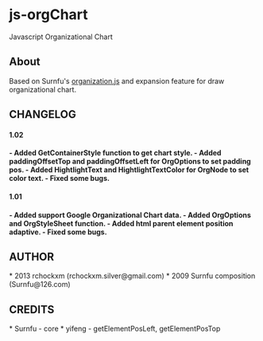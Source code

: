 js-orgChart
========

Javascript Organizational Chart

<h2><a name="about" class="anchor" href="#about"><span class="mini-icon mini-icon-link"></span></a>About</h2>

Based on Surnfu's <a href="http://www.on-cn.com">organization.js</a> and expansion feature for draw organizational chart.

<h2><a name="about" class="anchor" href="#about"><span class="mini-icon mini-icon-link"></span></a>CHANGELOG</h2>

<h4>1.02<h4/>
- Added GetContainerStyle function to get chart style.
- Added paddingOffsetTop and paddingOffsetLeft for OrgOptions to set padding pos.
- Added HightlightText and HightlightTextColor for OrgNode to set color text.
- Fixed some bugs.

<h4>1.01<h4/>
- Added support Google Organizational Chart data. 
- Added OrgOptions and OrgStyleSheet function.
- Added html parent element position adaptive.
- Fixed some bugs.

<h2><a name="author" class="anchor" href="#author"><span class="mini-icon mini-icon-link"></span></a>AUTHOR</h2>
* 2013 rchockxm (rchockxm.silver@gmail.com)
* 2009 Surnfu composition (Surnfu@126.com)

<h2><a name="credits" class="anchor" href="#credits"><span class="mini-icon mini-icon-link"></span></a>CREDITS</h2>
* Surnfu - core
* yifeng - getElementPosLeft, getElementPosTop

